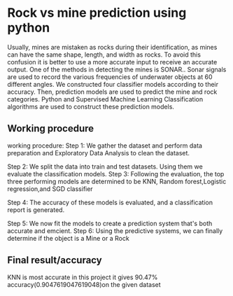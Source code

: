 
# Rock vs mine prediction using python 

Usually, mines are mistaken as rocks during their identification, as mines can have the same shape, length, and width as rocks. To avoid this confusion it is better to use a more accurate input to receive an accurate output. One of the methods in detecting the mines is SONAR.. Sonar signals are used to record the various frequencies of underwater objects at 60 different angles. We constructed four classifier models according to their accuracy. Then, prediction models are used to predict the mine and rock categories. Python and Supervised Machine Learning Classification algorithms are used to construct these prediction models.




## Working procedure
working procedure:
Step 1: We gather the dataset and perform data preparation and Exploratory Data Analysis to clean the dataset.
 
Step 2: We split the data into train and test datasets. Using them we evaluate the classification models.
Step 3: Following the evaluation, the top three performing models are determined to be KNN, Random forest,Logistic regression,and SGD classifier

Step 4: The accuracy of these models is evaluated, and a classification report is generated.

Step 5: We now fit the models to create a prediction system that's both accurate and emcient.
Step 6: Using the predictive systems, we can finally determine if the object is a Mine or a Rock

## Final result/accuracy
KNN is most accurate in this project it gives 90.47% accuracy(0.9047619047619048)on the given dataset
